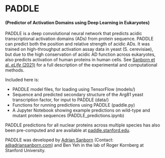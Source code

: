 # PADDLE
#### (Predictor of Activation Domains using Deep Learning in Eukaryotes)

PADDLE is a deep convolutional neural network that predicts acidic transcriptional activation domains (ADs) from protein sequence. PADDLE can predict both the position and relative strength of acidic ADs. It was trained on high-throughput activation assay data in yeast (S. cerevisiae), but due to the high conservation of acidic AD function across eukaryotes, also predicts activation of human proteins in human cells. See [Sanborn et al. _eLife_ (2021)](https://elifesciences.org/articles/68068) for a full description of the experimental and computational methods.

Included here is:
- PADDLE model files, for loading using TensorFlow (models/)
- Sequence and predicted secondary structure of the Arg81 yeast transcription factor, for input to PADDLE (data/)
- Functions for running predictions using PADDLE (paddle.py)
- A Jupyter Notebook showing example predictions on wild-type and mutant protein sequences (PADDLE_predictions.ipynb)

PADDLE predictions for all nuclear proteins across multiple species has also been pre-computed and are available at [paddle.stanford.edu](http://paddle.stanford.edu).

PADDLE was developed by [Adrian Sanborn](http://www.adriansanborn.com) (Contact: a@adriansanborn.com) and Ben Yeh in the lab of Roger Kornberg at Stanford University.

